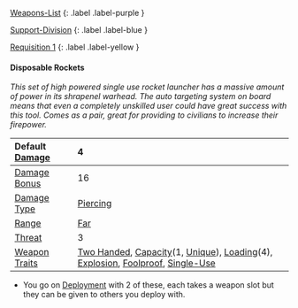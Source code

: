 
[Weapons-List](Game/Weapons-List)
{: .label .label-purple }

[Support-Division](Game/Blocks/Support-Division)
{: .label .label-blue }

[Requisition 1](Game/Deployment#Requisition)
{: .label .label-yellow }
#### Disposable Rockets
*This set of high powered single use rocket launcher has a massive amount of power in its shrapenel warhead. The auto targeting system on board means that even a completely unskilled user could have great success with this tool. Comes as a pair, great for providing to civilians to increase their firepower.*

| Default [Damage](Core/Weapons#Calculating%20Damage) | 4                                                                                                                                                                                                                                                                                                   |
| :-------------------------------------------------- | :-------------------------------------------------------------------------------------------------------------------------------------------------------------------------------------------------------------------------------------------------------------------------------------------------- |
| [Damage Bonus](Game/Core/Weapons#Damage%20Bonus)    | 16                                                                                                                                                                                                                                                                                                  |
| [Damage Type](Core/Weapons#Damage%20Type)           | [Piercing](Game/Core/Injury#Piercing)                                                                                                                                                                                                                                                               |
| [Range](Core/Weapons#Range)                         | [Far](Game/Core/Movement#Far)                                                                                                                                                                                                                                                                       |
| [Threat](Core/Weapons#Threat)                       | 3                                                                                                                                                                                                                                                                                                   |
| [Weapon Traits](Core/Weapon-Traits)                 | [Two Handed](Game/Core/Blocks/Two-Handed), [Capacity](Game/Core/Blocks/Capacity)(1, [Unique](Game/Munition-Details#Unique)), [Loading](Game/Core/Blocks/Loading)(4), [Explosion](Game/Core/Blocks/Explosion), [Foolproof](Game/Core/Blocks/Foolproof), [Single-Use](Game/Core/Blocks/Single-Use) |

* You go on [Deployment](Game/Deployment) with 2 of these, each takes a weapon slot but they can be given to others you deploy with.